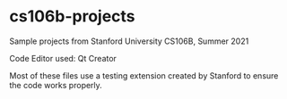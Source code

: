 # cs106b-projects
Sample projects from Stanford University CS106B, Summer 2021

Code Editor used: Qt Creator

Most of these files use a testing extension created by Stanford to ensure the code works properly. 
